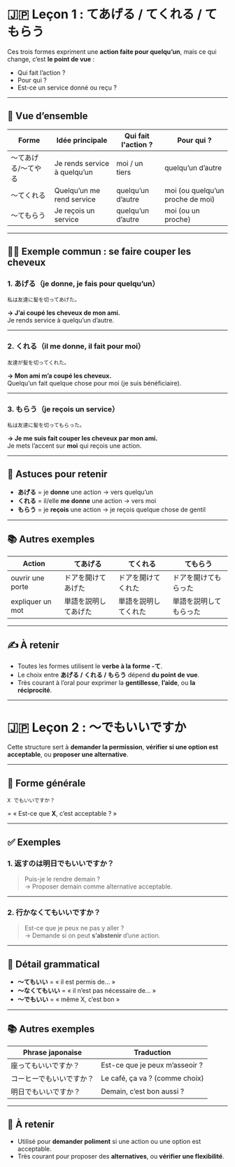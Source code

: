 
# 🇯🇵 Leçon 1 : てあげる / てくれる / てもらう

Ces trois formes expriment une **action faite pour quelqu’un**, mais ce qui change, c’est **le point de vue** :
- Qui fait l’action ?
- Pour qui ?
- Est-ce un service donné ou reçu ?

---

## 🔁 Vue d’ensemble

| Forme  | Idée principale | Qui fait l'action ? | Pour qui ? |
|--------|------------------|----------------------|------------|
| 〜てあげる/〜てやる | Je rends service à quelqu’un | moi / un tiers | quelqu’un d’autre |
| 〜てくれる  | Quelqu’un me rend service | quelqu’un d’autre | moi (ou quelqu’un proche de moi) |
| 〜てもらう  | Je reçois un service | quelqu’un d’autre | moi (ou un proche) |

---

## 💇‍♀️ Exemple commun : se faire couper les cheveux

### 1. あげる（je donne, je fais pour quelqu’un）

```japanese
私は友達に髪を切ってあげた。
```

**→ J’ai coupé les cheveux de mon ami.**  
Je rends service à quelqu’un d’autre.

---

### 2. くれる（il me donne, il fait pour moi）

```japanese
友達が髪を切ってくれた。
```

**→ Mon ami m’a coupé les cheveux.**  
Quelqu’un fait quelque chose pour moi (je suis bénéficiaire).

---

### 3. もらう（je reçois un service）

```japanese
私は友達に髪を切ってもらった。
```

**→ Je me suis fait couper les cheveux par mon ami.**  
Je mets l’accent sur **moi** qui reçois une action.

---

## 🧠 Astuces pour retenir

- **あげる** = je **donne** une action → vers quelqu’un  
- **くれる** = il/elle **me donne** une action → vers moi  
- **もらう** = je **reçois** une action → je reçois quelque chose de gentil

---

## 📚 Autres exemples

| Action | てあげる | てくれる | てもらう |
|--------|----------|----------|-----------|
| ouvrir une porte | ドアを開けてあげた | ドアを開けてくれた | ドアを開けてもらった |
| expliquer un mot | 単語を説明してあげた | 単語を説明してくれた | 単語を説明してもらった |

---

## ✍️ À retenir

- Toutes les formes utilisent le **verbe à la forme -て**.
- Le choix entre **あげる / くれる / もらう** dépend **du point de vue**.
- Très courant à l’oral pour exprimer la **gentillesse**, **l’aide**, ou **la réciprocité**.

---

# 🇯🇵 Leçon 2 : 〜でもいいですか

Cette structure sert à **demander la permission**, **vérifier si une option est acceptable**, ou **proposer une alternative**.

---

## 🔁 Forme générale

```japanese
X でもいいですか？
```

= « Est-ce que **X**, c’est acceptable ? »

---

## ✅ Exemples

### 1. 返すのは明日でもいいですか？

> Puis-je le rendre demain ?  
→ Proposer demain comme alternative acceptable.

---

### 2. 行かなくてもいいですか？

> Est-ce que je peux ne pas y aller ?  
→ Demande si on peut **s’abstenir** d’une action.

---

## 📘 Détail grammatical

- **〜てもいい** = « il est permis de... »  
- **〜なくてもいい** = « il n’est pas nécessaire de... »  
- **〜でもいい** = « même X, c’est bon »

---

## 📚 Autres exemples

| Phrase japonaise | Traduction |
|------------------|------------|
| 座ってもいいですか？ | Est-ce que je peux m’asseoir ? |
| コーヒーでもいいですか？ | Le café, ça va ? (comme choix) |
| 明日でもいいですか？ | Demain, c’est bon aussi ? |

---

## 🧠 À retenir

- Utilisé pour **demander poliment** si une action ou une option est acceptable.
- Très courant pour proposer des **alternatives**, ou **vérifier une flexibilité**.


